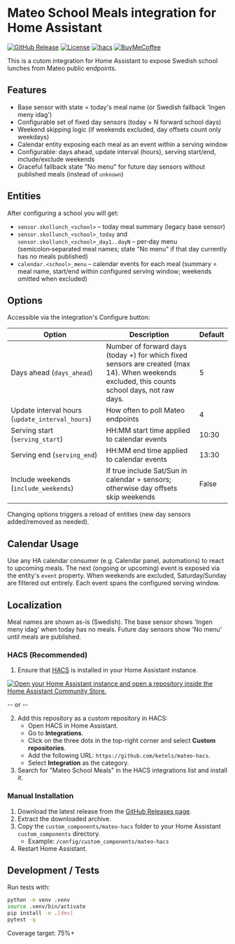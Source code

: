 # Mateo School Meals integration for Home Assistant

[![GitHub Release][releases-shield]][releases]
[![License][license-shield]](LICENSE)
[![hacs][hacs_badge]][hacs]
[![BuyMeCoffee][buymecoffeebadge]][buymecoffee]

This is a cutom integration for Home Assistant to expose Swedish school lunches from Mateo public endpoints.

## Features

- Base sensor with state = today's meal name (or Swedish fallback 'Ingen meny idag')
- Configurable set of fixed day sensors (today + N forward school days)
- Weekend skipping logic (if weekends excluded, day offsets count only weekdays)
- Calendar entity exposing each meal as an event within a serving window
- Configurable: days ahead, update interval (hours), serving start/end, include/exclude weekends
- Graceful fallback state "No menu" for future day sensors without published meals (instead of `unknown`)

## Entities

After configuring a school you will get:

- `sensor.skollunch_<school>` – today meal summary (legacy base sensor)
- `sensor.skollunch_<school>_today` and `sensor.skollunch_<school>_day1..dayN` – per‑day menu (semicolon‑separated meal names; state "No menu" if that day currently has no meals published)
- `calendar.<school>_menu` – calendar events for each meal (summary = meal name, start/end within configured serving window; weekends omitted when excluded)

## Options

Accessible via the integration's Configure button:

| Option | Description | Default |
| ------ | ----------- | ------- |
| Days ahead (`days_ahead`) | Number of forward days (today +) for which fixed sensors are created (max 14). When weekends excluded, this counts school days, not raw days. | 5 |
| Update interval hours (`update_interval_hours`) | How often to poll Mateo endpoints | 4 |
| Serving start (`serving_start`) | HH:MM start time applied to calendar events | 10:30 |
| Serving end (`serving_end`) | HH:MM end time applied to calendar events | 13:30 |
| Include weekends (`include_weekends`) | If true include Sat/Sun in calendar + sensors; otherwise day offsets skip weekends | False |

Changing options triggers a reload of entities (new day sensors added/removed as needed).

## Calendar Usage

Use any HA calendar consumer (e.g. Calendar panel, automations) to react to upcoming meals. The next (ongoing or upcoming) event is exposed via the entity's `event` property. When weekends are excluded, Saturday/Sunday are filtered out entirely. Each event spans the configured serving window.

## Localization

Meal names are shown as-is (Swedish). The base sensor shows 'Ingen meny idag' when today has no meals. Future day sensors show 'No menu' until meals are published.


### HACS (Recommended)

1. Ensure that [HACS](https://hacs.xyz/) is installed in your Home Assistant instance.

[![Open your Home Assistant instance and open a repository inside the Home Assistant Community Store.](https://my.home-assistant.io/badges/hacs_repository.svg)](https://my.home-assistant.io/redirect/hacs_repository/?owner=ketels&repository=mateo-hacs&category=integration)

-- or --

2. Add this repository as a custom repository in HACS:
   - Open HACS in Home Assistant.
   - Go to **Integrations**.
   - Click on the three dots in the top-right corner and select **Custom repositories**.
   - Add the following URL: `https://github.com/ketels/mateo-hacs`.
   - Select **Integration** as the category.
3. Search for "Mateo School Meals" in the HACS integrations list and install it.

### Manual Installation

1. Download the latest release from the [GitHub Releases page](https://github.com/ketels/mateo-hacs/releases).
2. Extract the downloaded archive.
3. Copy the `custom_components/mateo-hacs` folder to your Home Assistant `custom_components` directory.
   - Example: `/config/custom_components/mateo-hacs`
4. Restart Home Assistant.

## Development / Tests

Run tests with:

```bash
python -m venv .venv
source .venv/bin/activate
pip install -e .[dev]
pytest -q
```

Coverage target: 75%+



<!-- Badges -->
[releases-shield]: https://img.shields.io/github/v/release/ketels/mateo-hacs?style=for-the-badge
[releases]: https://github.com/ketels/mateo-hacs/releases
[license-shield]: https://img.shields.io/github/license/ketels/mateo-hacs?style=for-the-badge
[hacs_badge]: https://img.shields.io/badge/HACS-Custom-orange.svg?style=for-the-badge
[hacs]: https://hacs.xyz/
[buymecoffeebadge]: https://img.shields.io/badge/Buy%20Me%20a%20Coffee-donate-yellow?style=for-the-badge
[buymecoffee]: https://www.buymeacoffee.com/ketels
